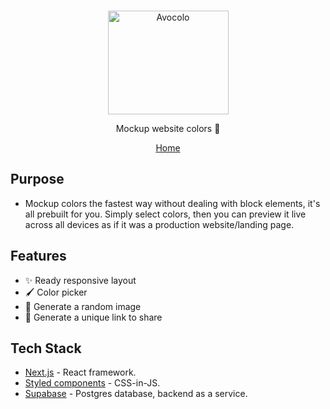 <br>
<p align="center">
<a href="https://www.avocolo.com" target="_blank">
<img src="https://www.avocolo.com/hero-artwork.png" alt="Avocolo" height="166" width="193"/>
</a>
</p>

<p align="center">
Mockup website colors 🎨
</p>

<p align="center">
  <a href="https://www.avocolo.com" target="_blank">Home</a>
</p>

## Purpose

- Mockup colors the fastest way without dealing with block elements, it's all prebuilt for you. Simply select colors, then you can preview it live across all devices as if it was a production website/landing page.

## Features

- ✨ Ready responsive layout
- 🖌️ Color picker
- 📸 Generate a random image
- 🔗 Generate a unique link to share

## Tech Stack

- [Next.js](https://nextjs.org/) - React framework.
- [Styled components](https://styled-components.com/) - CSS-in-JS.
- [Supabase](https://supabase.com/) - Postgres database, backend as a service.
